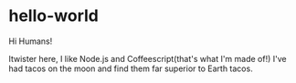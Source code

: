 # hello-world

Hi Humans!

Itwister here, I like Node.js and Coffeescript(that's what I'm made of!)
I've had tacos on the moon and find them far superior to Earth tacos.
